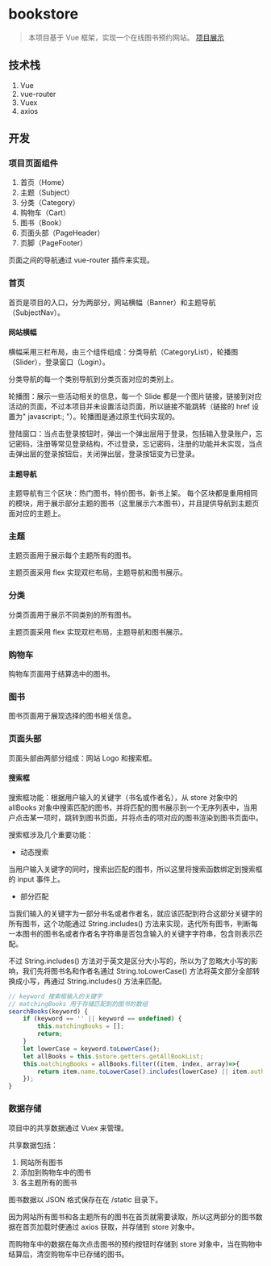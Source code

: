 
# bookstore

> 本项目基于 Vue 框架，实现一个在线图书预约网站。 [项目展示](https://yongchen0.github.io/bookstore/)

## 技术栈

1. Vue
2. vue-router
3. Vuex
4. axios

## 开发

### 项目页面组件

1. 首页（Home）
2. 主题（Subject）
3. 分类（Category）
4. 购物车（Cart）
5. 图书（Book）
6. 页面头部（PageHeader）
7. 页脚（PageFooter）

页面之间的导航通过 vue-router 插件来实现。

### 首页

首页是项目的入口，分为两部分，网站横幅（Banner）和主题导航（SubjectNav）。

#### 网站横幅

横幅采用三栏布局，由三个组件组成：分类导航（CategoryList），轮播图（Slider），登录窗口（Login）。

分类导航的每一个类别导航到分类页面对应的类别上。

轮播图：展示一些活动相关的信息，每一个 Slide 都是一个图片链接，链接到对应活动的页面，不过本项目并未设置活动页面，所以链接不能跳转（链接的 href 设置为" javascript:; "）。轮播图是通过原生代码实现的。

登陆窗口：当点击登录按钮时，弹出一个弹出层用于登录，包括输入登录账户，忘记密码，注册等常见登录结构，不过登录，忘记密码，注册的功能并未实现，当点击弹出层的登录按钮后，关闭弹出层，登录按钮变为已登录。

#### 主题导航

主题导航有三个区块：热门图书，特价图书，新书上架。
每个区块都是重用相同的模块，用于展示部分主题的图书（这里展示六本图书），并且提供导航到主题页面对应的主题上。

### 主题

主题页面用于展示每个主题所有的图书。

主题页面采用 flex 实现双栏布局，主题导航和图书展示。

### 分类

分类页面用于展示不同类别的所有图书。

主题页面采用 flex 实现双栏布局，主题导航和图书展示。

### 购物车

购物车页面用于结算选中的图书。

### 图书

图书页面用于展现选择的图书相关信息。

### 页面头部

页面头部由两部分组成：网站 Logo 和搜索框。

#### 搜索框

搜索框功能：根据用户输入的关键字（书名或作者名），从 store 对象中的 allBooks  对象中搜索匹配的图书，并将匹配的图书展示到一个无序列表中，当用户点击某一项时，跳转到图书页面，并将点击的项对应的图书渲染到图书页面中。

搜索框涉及几个重要功能：

- 动态搜索

当用户输入关键字的同时，搜索出匹配的图书，所以这里将搜索函数绑定到搜索框的 input 事件上。

- 部分匹配

当我们输入的关键字为一部分书名或者作者名，就应该匹配到符合这部分关键字的所有图书，这个功能通过 String.includes() 方法来实现，迭代所有图书，判断每一本图书的图书名或者作者名字符串是否包含输入的关键字字符串，包含则表示匹配。

不过 String.includes() 方法对于英文是区分大小写的，所以为了忽略大小写的影响，我们先将图书名和作者名通过 String.toLowerCase() 方法将英文部分全部转换成小写，再通过 String.includes() 方法来匹配。

```javascript
// keyword 搜索框输入的关键字
// matchingBooks 用于存储匹配到的图书的数组
searchBooks(keyword) {
    if (keyword == '' || keyword == undefined) {
        this.matchingBooks = [];
        return;
    }
    let lowerCase = keyword.toLowerCase();
    let allBooks = this.$store.getters.getAllBookList;
    this.matchingBooks = allBooks.filter((item, index, array)=>{
        return item.name.toLowerCase().includes(lowerCase) || item.author.toLowerCase().includes(lowerCase);
    });
}
```



### 数据存储

项目中的共享数据通过 Vuex 来管理。

共享数据包括：

1. 网站所有图书
2. 添加到购物车中的图书
3. 各主题所有的图书

图书数据以 JSON 格式保存在在 /static 目录下。

因为网站所有图书和各主题所有的图书在首页就需要读取，所以这两部分的图书数据在首页加载时便通过 axios 获取，并存储到 store 对象中。

而购物车中的数据在每次点击图书的预约按钮时存储到 store 对象中，当在购物中结算后，清空购物车中已存储的图书。
